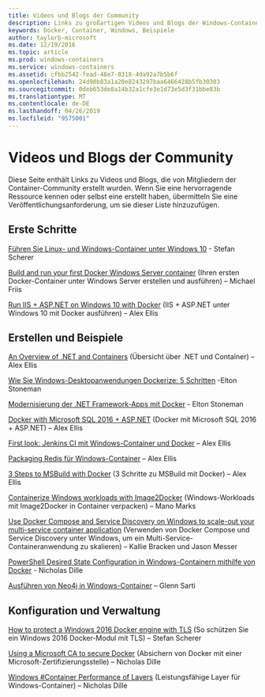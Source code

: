 ```yaml
---
title: Videos und Blogs der Community
description: Links zu großartigen Videos und Blogs der Windows-Container-Community
keywords: Docker, Container, Windows, Beispiele
author: taylorb-microsoft
ms.date: 12/19/2016
ms.topic: article
ms.prod: windows-containers
ms.service: windows-containers
ms.assetid: cfbb2542-fead-48e7-8318-4da92a7b5b6f
ms.openlocfilehash: 24d90b83a1a20e8243297baa6466428b5fb30303
ms.sourcegitcommit: 0deb653de8a14b32a1cfe3e1d73e5d3f31bbe83b
ms.translationtype: MT
ms.contentlocale: de-DE
ms.lasthandoff: 04/26/2019
ms.locfileid: "9575001"
---
```

# <a name="community-videos-and-blogs"></a>Videos und Blogs der Community

Diese Seite enthält Links zu Videos und Blogs, die von Mitgliedern der Container-Community erstellt wurden.  Wenn Sie eine hervorragende Ressource kennen oder selbst eine erstellt haben, übermitteln Sie eine Veröffentlichungsanforderung, um sie dieser Liste hinzuzufügen.

## <a name="getting-started"></a>Erste Schritte

[Führen Sie Linux- und Windows-Container unter Windows 10](https://stefanscherer.github.io/run-linux-and-windows-containers-on-windows-10/) - Stefan Scherer

[Build and run your first Docker Windows Server container](https://blog.docker.com/2016/09/build-your-first-docker-windows-server-container/) (Ihren ersten Docker-Container unter Windows Server erstellen und ausführen) – Michael Friis

[Run IIS + ASP.NET on Windows 10 with Docker](https://blog.alexellis.io/run-iis-asp-net-on-windows-10-with-docker/) (IIS + ASP.NET unter Windows 10 mit Docker ausführen) – Alex Ellis

## <a name="building-and-examples"></a>Erstellen und Beispiele

[An Overview of .NET and Containers](https://blog.alexellis.io/docker-dotnet-containers/) (Übersicht über .NET und Container) – Alex Ellis

[Wie Sie Windows-Desktopanwendungen Dockerize: 5 Schritten](https://blog.sixeyed.com/how-to-dockerize-windows-applications/) -Elton Stoneman

[Modernisierung der .NET Framework-Apps mit Docker](https://www.pluralsight.com/courses/modernizing-dotnet-framework-apps-docker?clickid=UVL20JTFpzK6UDSX5n1b5zmyUkgWUPWOz3Pjwg0&irgwc=1&mpid=1197078&utm_source=impactradius&utm_medium=digital_affiliate&utm_campaign=1197078&aid=7010a000001xAKZAA2) - Elton Stoneman

[Docker with Microsoft SQL 2016 + ASP.NET](https://blog.alexellis.io/docker-does-sql2016-aspnet/) (Docker mit Microsoft SQL 2016 + ASP.NET) – Alex Ellis

[First look: Jenkins CI mit Windows-Container und Docker](https://blog.alexellis.io/continuous-integration-docker-windows-containers/) – Alex Ellis

[Packaging Redis für Windows-Container](https://blog.alexellis.io/packaging-windows-containers/) – Alex Ellis

[3 Steps to MSBuild with Docker](https://blog.alexellis.io/3-steps-to-msbuild-with-docker/) (3 Schritte zu MSBuild mit Docker) – Alex Ellis

[Containerize Windows workloads with Image2Docker](https://blog.docker.com/2016/10/containerize-windows-workloads-image2docker/) (Windows-Workloads mit Image2Docker in Container verpacken) – Mano Marks

[Use Docker Compose and Service Discovery on Windows to scale-out your multi-service container application](https://blogs.technet.microsoft.com/virtualization/2016/10/18/use-docker-compose-and-service-discovery-on-windows-to-scale-out-your-multi-service-container-application/) (Verwenden von Docker Compose und Service Discovery unter Windows, um ein Multi-Service-Containeranwendung zu skalieren) – Kallie Bracken und Jason Messer

[PowerShell Desired State Configuration in Windows-Containern mithilfe von Docker](https://dille.name/blog/2016/06/17/powershell-desired-state-configuration-psdsc-in-windows-containers-using-docker/) - Nicholas Dille

[Ausführen von Neo4j in Windows-Container](https://glennsarti.github.io/blog/neo4j-nano-containers) – Glenn Sarti

## <a name="configuration-and-managment"></a>Konfiguration und Verwaltung

[How to protect a Windows 2016 Docker engine with TLS](https://stefanscherer.github.io/protecting-a-windows-2016-docker-engine-with-tls/) (So schützen Sie ein Windows 2016 Docker-Modul mit TLS) – Stefan Scherer

[Using a Microsoft CA to secure Docker](https://dille.name/blog/2016/11/08/using-a-microsoft-ca-to-secure-docker/) (Absichern von Docker mit einer Microsoft-Zertifizierungsstelle) – Nicholas Dille 

[Windows #Container Performance of Layers](https://dille.name/blog/2017/01/13/windows-container-performance-of-layers/) (Leistungsfähige Layer für Windows-Container) – Nicholas Dille

